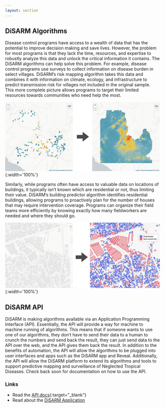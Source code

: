 ```yaml
---
layout: section
---
```


## DiSARM Algorithms

Disease control programs have access to a wealth of data that has the potential to improve decision making and save lives. However, the problem for most programs is that they lack the time, resources, and expertise to robustly analyze this data and unlock the critical information it contains. The DiSARM algorithms can help solve this problem. For example, disease control programs use surveys to collect information on disease burden in select villages. DiSARM’s risk mapping algorithm takes this data and combines it with information on climate, ecology, and infrastructure to predict transmission risk for villages not included in the original sample. This more complete picture allows programs to target their limited resources towards communities who need help the most.

![](/img/api/prev_mapping2.jpg){:width='100%'}

Similarly, while programs often have access to valuable data on locations of buildings, it typically isn’t known which are residential or not, thus limiting their value. DiSARM’s building predictor algorithm identifies residential buildings, allowing programs to proactively plan for the number of houses that may require intervention coverage. Programs can organize their field teams more efficiently by knowing exactly how many fieldworkers are needed and where they should go. 

![](/img/api/building_pred.jpg){:width='100%'}


## DiSARM API
DiSARM is making algorithms available via an Application Programming Interface (API). Essentially, the API will provide a way for machine to machine running of algorithms. This means that if someone wants to use one of our algorithms, they don’t have to send their data to a human to crunch the numbers and send back the result, they can just send data to the API over the web, and the API gives them back the result. In addition to the benefits of automation, the API will allow the algorithms to be plugged into user interfaces and apps such as the DiSARM app and Reveal. Additionally, the API will allow the DiSARM platform to extend its algorithms and tools to support predictive mapping and surveillance of Neglected Tropical Diseases. Check back soon for documentation on how to use the API. 


### Links
- Read the [<i class="fa fa-external-link"></i> API docs](https://docs.disarm.io/api){:target="_blank"}
- Read about the [DiSARM Application](/app)
